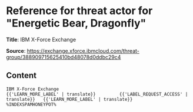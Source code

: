 # Reference for threat actor for "Energetic Bear, Dragonfly"

**Title**: IBM X-Force Exchange

**Source**: https://exchange.xforce.ibmcloud.com/threat-group/388909715625410bd48078d0ddbc29c4

## Content
    IBM X-Force Exchange                                                   {{'LEARN_MORE_LABEL' | translate}}         {{'LABEL_REQUEST_ACCESS' | translate}}   {{'LEARN_MORE_LABEL' | translate}}            %INDEXSPAMHONEYPOT%   